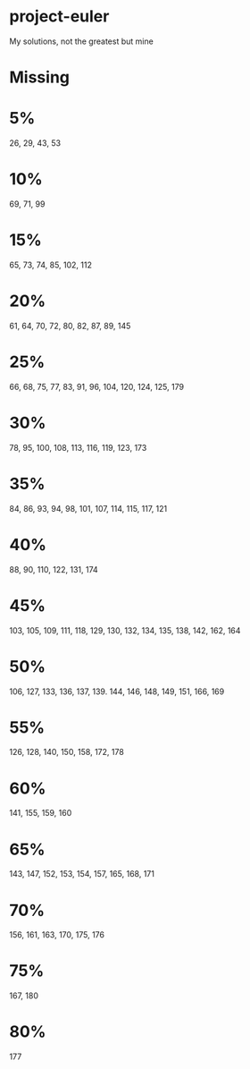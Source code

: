 # project-euler

My solutions, not the greatest but mine

# Missing

# 5%

26, 29, 43, 53

# 10%

69, 71, 99

# 15%

65, 73, 74, 85, 102, 112

# 20%

61, 64, 70, 72, 80, 82, 87, 89, 145

# 25%

66, 68, 75, 77, 83, 91, 96, 104, 120, 124, 125, 179

# 30%

78, 95, 100, 108, 113, 116, 119, 123, 173

# 35%

84, 86, 93, 94, 98, 101, 107, 114, 115, 117, 121

# 40%

88, 90, 110, 122, 131, 174

# 45%

103, 105, 109, 111, 118, 129, 130, 132, 134, 135, 138, 142, 162, 164

# 50%

106, 127, 133, 136, 137, 139. 144, 146, 148, 149, 151, 166, 169

# 55%

126, 128, 140, 150, 158, 172, 178

# 60%

141, 155, 159, 160

# 65%

143, 147, 152, 153, 154, 157, 165, 168, 171

# 70%

156, 161, 163, 170, 175, 176

# 75%

167, 180

# 80%

177
